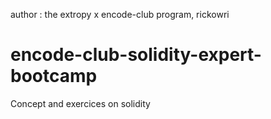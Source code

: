 author : the extropy x encode-club program, rickowri

# encode-club-solidity-expert-bootcamp
Concept and exercices on solidity 
